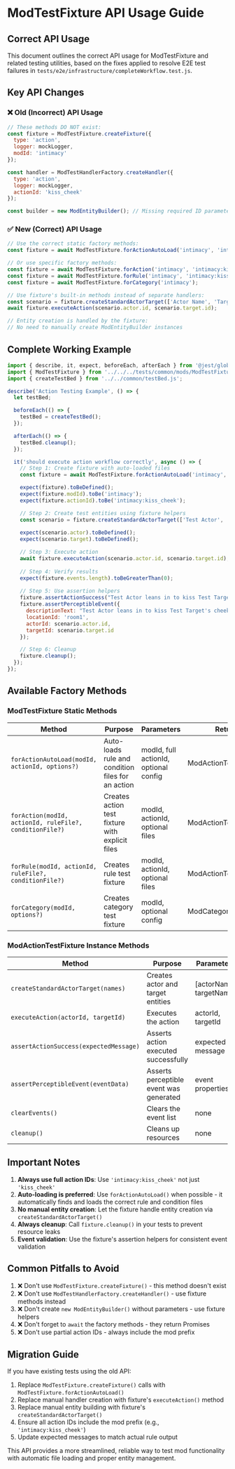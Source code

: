 # ModTestFixture API Usage Guide

## Correct API Usage

This document outlines the correct API usage for ModTestFixture and related testing utilities, based on the fixes applied to resolve E2E test failures in `tests/e2e/infrastructure/completeWorkflow.test.js`.

## Key API Changes

### ❌ Old (Incorrect) API Usage
```javascript
// These methods DO NOT exist:
const fixture = ModTestFixture.createFixture({
  type: 'action',
  logger: mockLogger,
  modId: 'intimacy'
});

const handler = ModTestHandlerFactory.createHandler({
  type: 'action',
  logger: mockLogger,
  actionId: 'kiss_cheek'
});

const builder = new ModEntityBuilder(); // Missing required ID parameter
```

### ✅ New (Correct) API Usage
```javascript
// Use the correct static factory methods:
const fixture = await ModTestFixture.forActionAutoLoad('intimacy', 'intimacy:kiss_cheek');

// Or use specific factory methods:
const fixture = await ModTestFixture.forAction('intimacy', 'intimacy:kiss_cheek', ruleFile, conditionFile);
const fixture = await ModTestFixture.forRule('intimacy', 'intimacy:kiss_cheek');
const fixture = await ModTestFixture.forCategory('intimacy');

// Use fixture's built-in methods instead of separate handlers:
const scenario = fixture.createStandardActorTarget(['Actor Name', 'Target Name']);
await fixture.executeAction(scenario.actor.id, scenario.target.id);

// Entity creation is handled by the fixture:
// No need to manually create ModEntityBuilder instances
```

## Complete Working Example

```javascript
import { describe, it, expect, beforeEach, afterEach } from '@jest/globals';
import { ModTestFixture } from '../../../tests/common/mods/ModTestFixture.js';
import { createTestBed } from '../../common/testBed.js';

describe('Action Testing Example', () => {
  let testBed;

  beforeEach(() => {
    testBed = createTestBed();
  });

  afterEach(() => {
    testBed.cleanup();
  });

  it('should execute action workflow correctly', async () => {
    // Step 1: Create fixture with auto-loaded files
    const fixture = await ModTestFixture.forActionAutoLoad('intimacy', 'intimacy:kiss_cheek');

    expect(fixture).toBeDefined();
    expect(fixture.modId).toBe('intimacy');
    expect(fixture.actionId).toBe('intimacy:kiss_cheek');

    // Step 2: Create test entities using fixture helpers
    const scenario = fixture.createStandardActorTarget(['Test Actor', 'Test Target']);
    
    expect(scenario.actor).toBeDefined();
    expect(scenario.target).toBeDefined();

    // Step 3: Execute action
    await fixture.executeAction(scenario.actor.id, scenario.target.id);
    
    // Step 4: Verify results
    expect(fixture.events.length).toBeGreaterThan(0);
    
    // Step 5: Use assertion helpers
    fixture.assertActionSuccess("Test Actor leans in to kiss Test Target's cheek softly.");
    fixture.assertPerceptibleEvent({
      descriptionText: "Test Actor leans in to kiss Test Target's cheek softly.",
      locationId: 'room1',
      actorId: scenario.actor.id,
      targetId: scenario.target.id
    });

    // Step 6: Cleanup
    fixture.cleanup();
  });
});
```

## Available Factory Methods

### ModTestFixture Static Methods

| Method | Purpose | Parameters | Returns |
|--------|---------|------------|---------|
| `forActionAutoLoad(modId, actionId, options?)` | Auto-loads rule and condition files for an action | modId, full actionId, optional config | ModActionTestFixture |
| `forAction(modId, actionId, ruleFile?, conditionFile?)` | Creates action test fixture with explicit files | modId, actionId, optional files | ModActionTestFixture |
| `forRule(modId, actionId, ruleFile?, conditionFile?)` | Creates rule test fixture | modId, actionId, optional files | ModActionTestFixture |
| `forCategory(modId, options?)` | Creates category test fixture | modId, optional config | ModCategoryTestFixture |

### ModActionTestFixture Instance Methods

| Method | Purpose | Parameters | Returns |
|--------|---------|------------|---------|
| `createStandardActorTarget(names)` | Creates actor and target entities | [actorName, targetName] | {actor, target} |
| `executeAction(actorId, targetId)` | Executes the action | actorId, targetId | Promise<void> |
| `assertActionSuccess(expectedMessage)` | Asserts action executed successfully | expected message | void |
| `assertPerceptibleEvent(eventData)` | Asserts perceptible event was generated | event properties | void |
| `clearEvents()` | Clears the event list | none | void |
| `cleanup()` | Cleans up resources | none | void |

## Important Notes

1. **Always use full action IDs**: Use `'intimacy:kiss_cheek'` not just `'kiss_cheek'`
2. **Auto-loading is preferred**: Use `forActionAutoLoad()` when possible - it automatically finds and loads the correct rule and condition files
3. **No manual entity creation**: Let the fixture handle entity creation via `createStandardActorTarget()`
4. **Always cleanup**: Call `fixture.cleanup()` in your tests to prevent resource leaks
5. **Event validation**: Use the fixture's assertion helpers for consistent event validation

## Common Pitfalls to Avoid

1. ❌ Don't use `ModTestFixture.createFixture()` - this method doesn't exist
2. ❌ Don't use `ModTestHandlerFactory.createHandler()` - use fixture methods instead  
3. ❌ Don't create `new ModEntityBuilder()` without parameters - use fixture helpers
4. ❌ Don't forget to `await` the factory methods - they return Promises
5. ❌ Don't use partial action IDs - always include the mod prefix

## Migration Guide

If you have existing tests using the old API:

1. Replace `ModTestFixture.createFixture()` calls with `ModTestFixture.forActionAutoLoad()`
2. Replace manual handler creation with fixture's `executeAction()` method
3. Replace manual entity building with fixture's `createStandardActorTarget()`
4. Ensure all action IDs include the mod prefix (e.g., `'intimacy:kiss_cheek'`)
5. Update expected messages to match actual rule output

This API provides a more streamlined, reliable way to test mod functionality with automatic file loading and proper entity management.